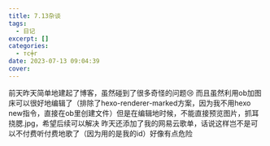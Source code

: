 ```yaml
---
title: 7.13杂谈
tags:
  - 日记
excerpt: []
categories:
  - тс╪г
date: 2023-07-13 09:04:39
cover:
---
```

前天昨天简单地建起了博客，虽然碰到了很多奇怪的问题😢
而且虽然利用ob加图床可以很好地编辑了（排除了hexo-renderer-marked方案，因为我不用hexo new指令，直接在ob里创建文件）但是在编辑地时候，不能直接预览图片，抓耳挠腮.jpg，希望后续可以解决
昨天还添加了我的网易云歌单，话说这样岂不是可以不付费听付费地歌了（因为用的是我的id）好像有点危险

